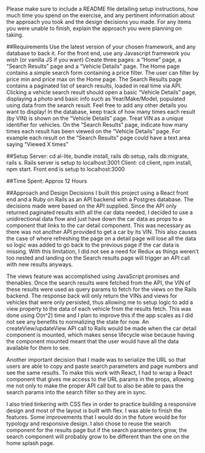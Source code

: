 Please make sure to include a README file detailing setup instructions, how much time you spend on the exercise, and any pertinent information about the approach you took and the design decisions you made. For any items you were unable to finish, explain the approach you were planning on taking.

##Requirements
Use the latest version of your chosen framework, and any database to back it.
For the front end, use any Javascript framework you wish (or vanilla JS if you want)
Create three pages: a “Home” page, a “Search Results” page and a “Vehicle Details” page.
The Home page contains a simple search form containing a price filter.
The user can filter by price min and price max on the Home page.
The Search Results page contains a paginated list of search results, loaded in real time via API.
Clicking a vehicle search result should open a basic “Vehicle Details” page, displaying a photo and basic info such as Year/Make/Model, populated using data from the search result. Feel free to add any other details you want to display!
In the database, keep track of how many times each result (by VIN) is shown on the “Vehicle Details” page. Treat VIN as a unique identifier for vehicles.
On the “Search Results” page, indicate how many times each result has been viewed on the “Vehicle Details” page. For example each result on the  “Search Results” page could have a text area saying “Viewed X times”

##Setup
Server: cd al-lite, bundle install, rails db:setup, rails db:migrate, rails s. Rails server is setup to localhost:3001
Client: cd client, npm install, npm start. Front end is setup to localhost:3000

##Time Spent: Approx 12 Hours

##Approach and Design Decisions
I built this project using a React front end and a Ruby on Rails as an API backend with a Postgres database. The decisions made
were based on the API supplied. Since the API only returned paginated results with all the car data needed, I decided to use
a unidirectional data flow and just have down the car data as props to a component that links to the car detail component. This was 
necessary as there was not another API provided to get a car by its VIN. This also causes the case of where refreshing the page on a detail page will lose all the data so logic was added to go back to the previous page if the car data is missing. With this limitation, I did not see a need for Redux as things weren't too nested and landing on the Search results page will trigger an API call with new results anyways.

The views feature was accomplished using JavaScript promises and thenables. Once the search results were fetched from the API, the VIN of these results were used as query params to fetch for the views on the Rails backend. The response back will only return the VINs and views for vehicles that were only persisted, thus allowing me to setup logic to add a view property to the data of each vehicle from the results fetch. This was done using O(n^2) time and I plan to improve this if the app scales as I did not see any benefits to normalizing the state for now. An createView/updateView API call to Rails would be made when the car detail component is mounted, which makes sense lifecycle wise because having the component mounted meant that the user would have all the data available for them to see.

Another important decision that I made was to serialize the URL so that users are able to copy and paste search parameters and page numbers and see the same results. To make this work with React, I had to wrap a React component that gives me access to the URL params in the props,
allowing me not only to make the proper API call but to also be able to pass the search params into the search filter so they are in sync.

I also tried tinkering with CSS flex in order to practice building a responsive design and most of the layout is built with flex. I was able to finish the features. Some improvements that I would do in the future would be for typology and responsive design. I also chose to reuse the search component for the results page but if the search paramenters grow, the search component will probably grow to be different than the one on the home splash page.